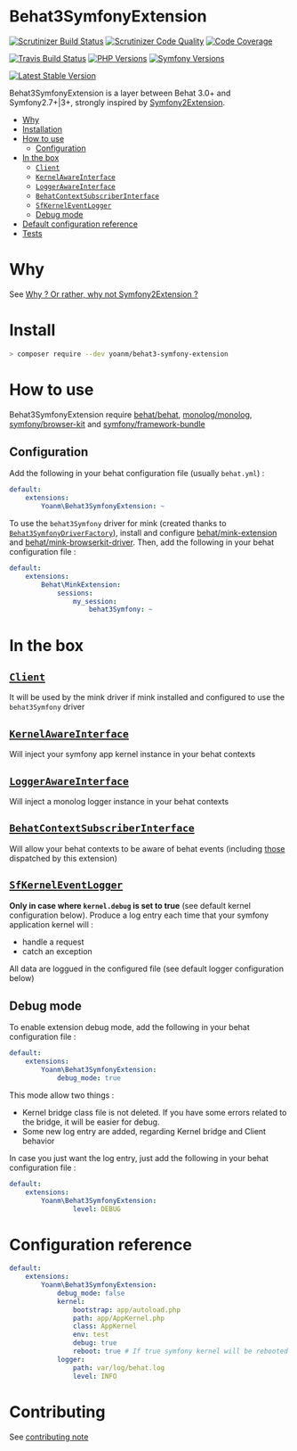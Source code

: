# Behat3SymfonyExtension

[![Scrutinizer Build Status](https://img.shields.io/scrutinizer/build/g/yoanm/Behat3SymfonyExtension.svg?label=Scrutinizer)](https://scrutinizer-ci.com/g/yoanm/Behat3SymfonyExtension/?branch=master) [![Scrutinizer Code Quality](https://img.shields.io/scrutinizer/g/yoanm/Behat3SymfonyExtension.svg?label=Code%20quality)](https://scrutinizer-ci.com/g/yoanm/Behat3SymfonyExtension/?branch=master) [![Code Coverage](https://img.shields.io/scrutinizer/coverage/g/yoanm/Behat3SymfonyExtension.svg?label=Coverage)](https://scrutinizer-ci.com/g/yoanm/Behat3SymfonyExtension/?branch=master)

[![Travis Build Status](https://img.shields.io/travis/yoanm/Behat3SymfonyExtension/master.svg?label=travis)](https://travis-ci.org/yoanm/Behat3SymfonyExtension) [![PHP Versions](https://img.shields.io/badge/php-5.5%20%2F%205.6%20%2F%207.0-8892BF.svg)](https://php.net/) [![Symfony Versions](https://img.shields.io/badge/Symfony-2.7%20%2F%202.8%20%2F%203.0-312933.svg)](https://symfony.com/)

[![Latest Stable Version](https://img.shields.io/packagist/v/yoanm/behat3-symfony-extension.svg)](https://packagist.org/packages/yoanm/behat3-symfony-extension)

Behat3SymfonyExtension is a layer between Behat 3.0+ and Symfony2.7+|3+, strongly inspired by [Symfony2Extension](https://github.com/Behat/Symfony2Extension).

* [Why](#why)
* [Installation](#installation)
* [How to use](#how-to-use)
   * [Configuration](#configuration)
* [In the box](#in-the-box)
   * [`Client`](#client)
   * [`KernelAwareInterface`](#kernelawareinterface)
   * [`LoggerAwareInterface`](#loggerawareinterface)
   * [`BehatContextSubscriberInterface`](#behatcontextsubscriberinterface)
   * [`SfKernelEventLogger`](#sfkerneleventlogger)
   * [Debug mode](#debug-mode)
* [Default configuration reference](#default-configuration-reference)
* [Tests](#tests)

# Why
See [Why ? Or rather, why not Symfony2Extension ?](./doc/why-explanation.md#why--or-rather-why-not-symfony2extension-)

# Install
```bash
> composer require --dev yoanm/behat3-symfony-extension
```

# How to use
Behat3SymfonyExtension require [behat/behat](https://github.com/Behat/Behat), [monolog/monolog](https://github.com/Seldaek/monolog), [symfony/browser-kit](https://github.com/symfony/browser-kit) and [symfony/framework-bundle](https://github.com/symfony/framework-bundle)

## Configuration
Add the following in your behat configuration file (usually `behat.yml`) : 
```yaml
default:
    extensions:
        Yoanm\Behat3SymfonyExtension: ~
```

To use the `behat3Symfony` driver for mink (created thanks to [`Behat3SymfonyDriverFactory`](./src/Yoanm/Behat3SymfonyExtension/ServiceContainer/DriverFactory/Behat3SymfonyDriverFactory.php)), install and configure [behat/mink-extension](https://github.com/Behat/MinkExtension) and [behat/mink-browserkit-driver](https://github.com/Behat/MinkBrowserKitDriver).
Then, add the following in your behat configuration file : 
```yaml
default:
    extensions:
        Behat\MinkExtension:
            sessions:
                my_session:
                    behat3Symfony: ~
```

# In the box

## [`Client`](./src/Yoanm/Behat3SymfonyExtension/Client/Client.php)
It will be used by the mink driver if mink installed and configured to use the `behat3Symfony` driver

## [`KernelAwareInterface`](./src/Yoanm/Behat3SymfonyExtension/Context/KernelAwareInterface.php)
Will inject your symfony app kernel instance in your behat contexts

## [`LoggerAwareInterface`](./src/Yoanm/Behat3SymfonyExtension/Context/LoggerAwareInterface.php)
Will inject a monolog logger instance in your behat contexts

## [`BehatContextSubscriberInterface`](./src/Yoanm/Behat3SymfonyExtension/Context/BehatContextSubscriberInterface.php)
Will allow your behat contexts to be aware of behat events (including [those](./src/Yoanm/Behat3SymfonyExtension/Event/Events.php) dispatched by this extension)
 
## [`SfKernelEventLogger`](./src/Yoanm/Behat3SymfonyExtension/Logger/SfKernelEventLogger.php) 

**Only in case where `kernel.debug` is set to true** (see default kernel configuration below). 
Produce a log entry each time that your symfony application kernel will : 
   - handle a request
   - catch an exception
    
All data are loggued in the configured file (see default logger configuration below)

## Debug mode
To enable extension debug mode, add the following in your behat configuration file :
```yaml
default:
    extensions:
        Yoanm\Behat3SymfonyExtension: 
            debug_mode: true
```
This mode allow two things : 
 * Kernel bridge class file is not deleted. If you have some errors related to the bridge, it will be easier for debug.
 * Some new log entry are added, regarding Kernel bridge and Client behavior
 
 In case you just want the log entry, just add the following in your behat configuration file : 
 ```yaml
 default:
     extensions:
         Yoanm\Behat3SymfonyExtension: 
                 level: DEBUG
 ```

# Configuration reference
```yaml
default:
    extensions:
        Yoanm\Behat3SymfonyExtension: 
            debug_mode: false
            kernel:
                bootstrap: app/autoload.php
                path: app/AppKernel.php
                class: AppKernel
                env: test
                debug: true
                reboot: true # If true symfony kernel will be rebooted BEFORE each scenario/example
            logger:
                path: var/log/behat.log
                level: INFO
```

# Contributing
See [contributing note](./CONTRIBUTING.md)

